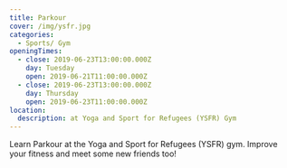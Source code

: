 ```yaml
---
title: Parkour
cover: /img/ysfr.jpg
categories:
  - Sports/ Gym
openingTimes:
  - close: 2019-06-23T13:00:00.000Z
    day: Tuesday
    open: 2019-06-21T11:00:00.000Z
  - close: 2019-06-23T13:00:00.000Z
    day: Thursday
    open: 2019-06-23T11:00:00.000Z
location:
  description: at Yoga and Sport for Refugees (YSFR) Gym
---
```


Learn Parkour at the Yoga and Sport for Refugees (YSFR) gym. Improve your fitness and meet some new friends too!
